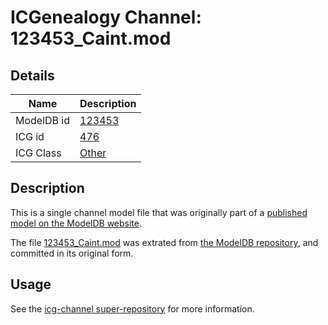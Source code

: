 # ICGenealogy Channel: 123453\_Caint.mod

## Details

Name | Description
---- | -----------
ModelDB id | [123453](http://senselab.med.yale.edu/ModelDB/ShowModel.cshtml?model=123453)
ICG id | [476](http://icg.neurotheory.ox.ac.uk/channels/other/476)
ICG Class | [Other](http://icg.neurotheory.ox.ac.uk/channels/other)

## Description

This is a single channel model file that was originally part of a [published model on the ModelDB website](http://senselab.med.yale.edu/mModelDB/ShowModel.cshtml?model=123453).

The file [123453\_Caint.mod](123453_Caint.mod) was extrated from [the ModelDB repository](http://senselab.med.yale.edu/ModelDB/ShowModel.cshtml?model=123453), and committed in its original form.

## Usage

See the [icg-channel super-repository](https://github.com/icgenealogy/icg-channels) for more information.